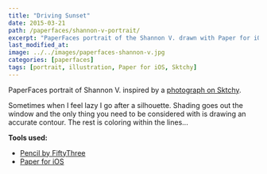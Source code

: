 ```yaml
---
title: "Driving Sunset"
date: 2015-03-21
path: /paperfaces/shannon-v-portrait/
excerpt: "PaperFaces portrait of the Shannon V. drawn with Paper for iOS on an iPad."
last_modified_at: 
image: ../../images/paperfaces-shannon-v.jpg
categories: [paperfaces]
tags: [portrait, illustration, Paper for iOS, Sktchy]
---
```


PaperFaces portrait of Shannon V. inspired by a [photograph on Sktchy](https://sktchy.com/tQUwNH).

Sometimes when I feel lazy I go after a silhouette. Shading goes out the window and the only thing you need to be considered with is drawing an accurate contour. The rest is coloring within the lines...

**Tools used:**

- [Pencil by FiftyThree](https://amzn.to/35tCkJW)
- [Paper for iOS](https://paper.bywetransfer.com/)
